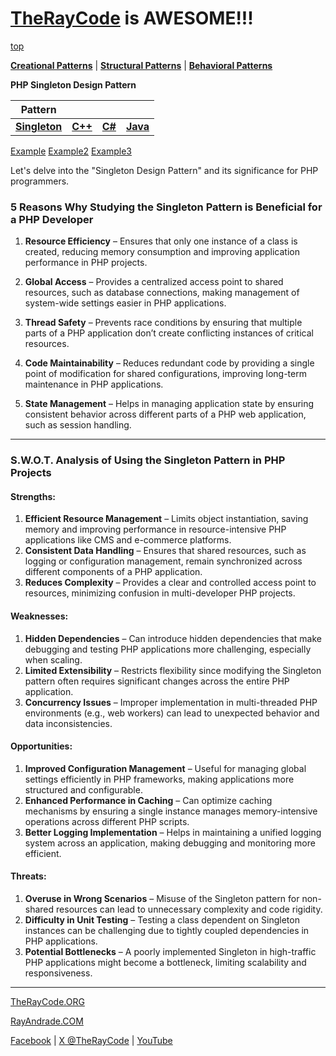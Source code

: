 # [TheRayCode](../../../README.md) is AWESOME!!!

[top](../README.md)

**[Creational Patterns](../README.md)** | **[Structural Patterns](../../Structural/README.md)** | **[Behavioral Patterns](../../Behavioral/README.md)**

**PHP Singleton Design Pattern**

|Pattern|   |   |   |
|---|---|---|---|
|  [**Singleton**](README.md) | [**C++**](../../../CPP/Creational/Singleton/README.md) | [**C#**](../../../Csharp/Creational/Singleton/README.md) | [**Java**](../../../Java/Creational/Singleton/README.md) |

[Example](Example/README.md) [Example2](Example2/README.md) [Example3](Example3/README.md)

Let's delve into the "Singleton Design Pattern" and its significance for PHP programmers.

### **5 Reasons Why Studying the Singleton Pattern is Beneficial for a PHP Developer**  

1. **Resource Efficiency** – Ensures that only one instance of a class is created, reducing memory consumption and improving application performance in PHP projects.  

2. **Global Access** – Provides a centralized access point to shared resources, such as database connections, making management of system-wide settings easier in PHP applications.  

3. **Thread Safety** – Prevents race conditions by ensuring that multiple parts of a PHP application don’t create conflicting instances of critical resources.  

4. **Code Maintainability** – Reduces redundant code by providing a single point of modification for shared configurations, improving long-term maintenance in PHP applications.  

5. **State Management** – Helps in managing application state by ensuring consistent behavior across different parts of a PHP web application, such as session handling.  

---  

### **S.W.O.T. Analysis of Using the Singleton Pattern in PHP Projects**  

#### **Strengths:**  
1. **Efficient Resource Management** – Limits object instantiation, saving memory and improving performance in resource-intensive PHP applications like CMS and e-commerce platforms.  
2. **Consistent Data Handling** – Ensures that shared resources, such as logging or configuration management, remain synchronized across different components of a PHP application.  
3. **Reduces Complexity** – Provides a clear and controlled access point to resources, minimizing confusion in multi-developer PHP projects.  

#### **Weaknesses:**  
1. **Hidden Dependencies** – Can introduce hidden dependencies that make debugging and testing PHP applications more challenging, especially when scaling.  
2. **Limited Extensibility** – Restricts flexibility since modifying the Singleton pattern often requires significant changes across the entire PHP application.  
3. **Concurrency Issues** – Improper implementation in multi-threaded PHP environments (e.g., web workers) can lead to unexpected behavior and data inconsistencies.  

#### **Opportunities:**  
1. **Improved Configuration Management** – Useful for managing global settings efficiently in PHP frameworks, making applications more structured and configurable.  
2. **Enhanced Performance in Caching** – Can optimize caching mechanisms by ensuring a single instance manages memory-intensive operations across different PHP scripts.  
3. **Better Logging Implementation** – Helps in maintaining a unified logging system across an application, making debugging and monitoring more efficient.  

#### **Threats:**  
1. **Overuse in Wrong Scenarios** – Misuse of the Singleton pattern for non-shared resources can lead to unnecessary complexity and code rigidity.  
2. **Difficulty in Unit Testing** – Testing a class dependent on Singleton instances can be challenging due to tightly coupled dependencies in PHP applications.  
3. **Potential Bottlenecks** – A poorly implemented Singleton in high-traffic PHP applications might become a bottleneck, limiting scalability and responsiveness.  

---


[TheRayCode.ORG](https://www.TheRayCode.org)  

[RayAndrade.COM](https://www.RayAndrade.com)

[Facebook](https://www.facebook.com/TheRayCode/) | [X @TheRayCode](https://www.x.com/TheRayCode/) | [YouTube](https://www.youtube.com/TheRayCode/)

